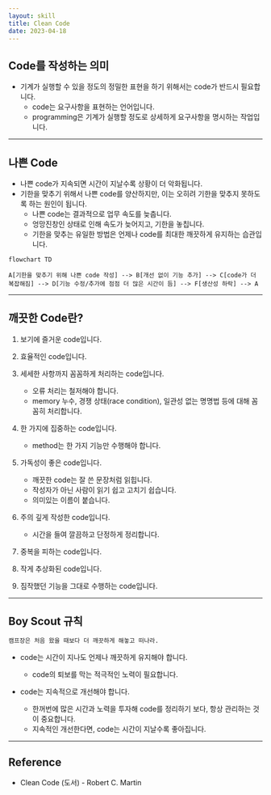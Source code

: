 ```yaml
---
layout: skill
title: Clean Code
date: 2023-04-18
---
```





## Code를 작성하는 의미

- 기계가 실행할 수 있을 정도의 정밀한 표현을 하기 위해서는 code가 반드시 필요합니다.
    - code는 요구사항을 표현하는 언어입니다.
    - programming은 기계가 실행할 정도로 상세하게 요구사항을 명시하는 작업입니다.




---




## 나쁜 Code

- 나쁜 code가 지속되면 시간이 지날수록 상황이 더 악화됩니다.
- 기한을 맞추기 위해서 나쁜 code를 양산하지만, 이는 오히려 기한을 맞추지 못하도록 하는 원인이 됩니다.
    - 나쁜 code는 결과적으로 업무 속도를 늦춥니다.
    - 엉망진창인 상태로 인해 속도가 늦어지고, 기한을 놓칩니다.
    - 기한을 맞추는 유일한 방법은 언제나 code를 최대한 깨끗하게 유지하는 습관입니다.

```mermaid
flowchart TD

A[기한을 맞추기 위해 나쁜 code 작성] --> B[개선 없이 기능 추가] --> C[code가 더 복잡해짐] --> D[기능 수정/추가에 점점 더 많은 시간이 듬] --> F[생산성 하락] --> A
```




---




## 깨끗한 Code란?

1. 보기에 즐거운 code입니다.

2. 효율적인 code입니다.

3. 세세한 사항까지 꼼꼼하게 처리하는 code입니다.
    - 오류 처리는 철저해야 합니다.
    - memory 누수, 경쟁 상태(race condition), 일관성 없는 명명법 등에 대해 꼼꼼히 처리합니다.

4. 한 가지에 집중하는 code입니다.
    - method는 한 가지 기능만 수행해야 합니다.

5. 가독성이 좋은 code입니다.
    - 깨끗한 code는 잘 쓴 문장처럼 읽힙니다.
    - 작성자가 아닌 사람이 읽기 쉽고 고치기 쉽습니다.
    - 의미있는 이름이 붙습니다.

6. 주의 깊게 작성한 code입니다.
    - 시간을 들여 깔끔하고 단정하게 정리합니다.

7. 중복을 피하는 code입니다.

8. 작게 추상화된 code입니다.

9. 짐작했던 기능을 그대로 수행하는 code입니다.




---




## Boy Scout 규칙

```txt
캠프장은 처음 왔을 때보다 더 깨끗하게 해놓고 떠나라.
```

- code는 시간이 지나도 언제나 깨끗하게 유지해야 합니다.
    - code의 퇴보를 막는 적극적인 노력이 필요합니다.

- code는 지속적으로 개선해야 합니다.
    - 한꺼번에 많은 시간과 노력을 투자해 code를 정리하기 보다, 항상 관리하는 것이 중요합니다.
    - 지속적인 개선한다면, code는 시간이 지날수록 좋아집니다.




---




## Reference

- Clean Code (도서) - Robert C. Martin
